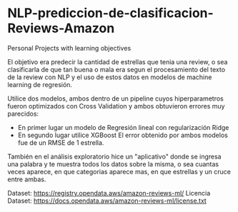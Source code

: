 # NLP-prediccion-de-clasificacion-Reviews-Amazon

Personal Projects with learning objectives


El objetivo era predecir la cantidad de estrellas que tenia una review, o sea clasificarla de que tan buena o mala era segun el procesamiento del texto de la review con NLP y el uso de estos datos en modelos de machine learning de regresión. 

Utilice dos modelos, ambos dentro de un pipeline cuyos hiperparametros fueron optimizados con Cross Validation y ambos obtuvieron errores muy parecidos:
  * En primer lugar un modelo de Regresión lineal con regularización Ridge 
  * En segundo lugar utilice XGBoost 
El error obtenido por ambos modelos fue de un RMSE de 1 estrella.


También en el análisis exploratorio hice un "aplicativo" donde se ingresa una palabra y te muestra todos los datos sobre la misma, o sea cuantas veces aparece, en que categorias aparece mas, en que estrellas y un cruce entre ambas.


Dataset: https://registry.opendata.aws/amazon-reviews-ml/
Licencia Dataset: https://docs.opendata.aws/amazon-reviews-ml/license.txt


